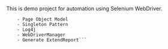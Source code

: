 This is demo project for automation using Selenium WebDriver.
```Project includes technique:
	- Page Object Model
	- Singleton Pattern
	- Log4j
	- WebDriverManager
	- Generate ExtendReport```
